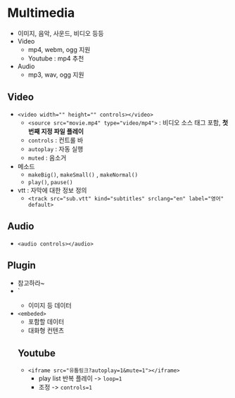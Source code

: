 # Multimedia
- 이미지, 음악, 사운드, 비디오 등등
- Video
	- mp4, webm, ogg 지원
	- Youtube : mp4 추천
- Audio
	- mp3, wav, ogg 지원

## Video
- `<video width="" height="" controls></video>`
	- `<source src="movie.mp4" type="video/mp4">` : 비디오 소스 태그 포함, **첫번째 지정 파일 플레이**
	- `controls` : 컨트롤 바
	- `autoplay` : 자동 실행
	- `muted` : 음소거
- 메소드
	- `makeBig()`, `makeSmall()` , `makeNormal()`
	- `play()`, `pause()`
- vtt : 자막에 대한 정보 정의
	- `<track src="sub.vtt" kind="subtitles" srclang="en" label="영어" default>`

## Audio
- `<audio controls></audio>`

## Plugin
- 참고하라~
- `<object>
	- 이미지 등 데이터
- `<embeded>`
	- 포함할 데이터
	- 대화형 컨텐츠

## Youtube
- `<iframe src="유툽링크?autoplay=1&mute=1"></iframe>`
	- play list 반복 플레이 -> `loop=1`
	- 조정 -> `controls=1`